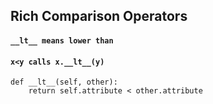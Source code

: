 ## Rich Comparison Operators
#### `__lt__ means lower than`
#### `x<y calls x.__lt__(y)`

```
def __lt__(self, other):
    return self.attribute < other.attribute
```

